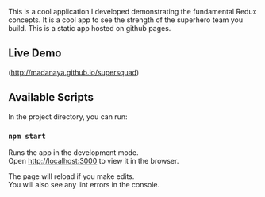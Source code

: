 This is a cool application I developed demonstrating the fundamental Redux concepts. It is a cool app to see the strength of the superhero team you build. This is a static app hosted on github pages.

## Live Demo
(http://madanaya.github.io/supersquad)

## Available Scripts

In the project directory, you can run:

### `npm start`

Runs the app in the development mode.<br>
Open [http://localhost:3000](http://localhost:3000) to view it in the browser.

The page will reload if you make edits.<br>
You will also see any lint errors in the console.
